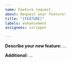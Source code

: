 ```yaml
---
name: Feature request.
about: Request your feature!
title: "[FEATURE]"
labels: enhancement
assignees: xzripper

---
```


**Describe your new feature:**
...

**Additional:**
...
